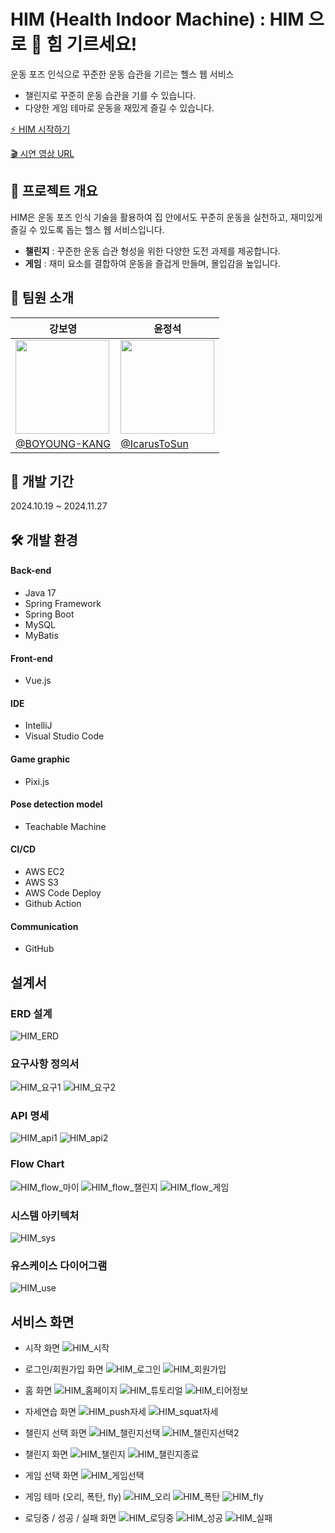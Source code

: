# HIM (Health Indoor Machine) : HIM 으로 💪 힘 기르세요!
운동 포즈 인식으로 꾸준한 운동 습관을 기르는 헬스 웹 서비스
- 챌린지로 꾸준히 운동 습관을 기를 수 있습니다.
- 다양한 게임 테마로 운동을 재밌게 즐길 수 있습니다.

[⚡ HIM 시작하기](http://him-frontend-build.s3-website.ap-northeast-2.amazonaws.com/)

[🎬  시연 영상 URL](https://1drv.ms/v/s!Aq28gsbN9UsSjpZ-rQTwueVxM0vJaA?e=xHKsDD)
## 📜 프로젝트 개요
HIM은 운동 포즈 인식 기술을 활용하여 집 안에서도 꾸준히 운동을 실천하고, 재미있게 즐길 수 있도록 돕는 헬스 웹 서비스입니다.
- **챌린지** : 꾸준한 운동 습관 형성을 위한 다양한 도전 과제를 제공합니다.
- **게임** : 재미 요소를 결합하여 운동을 즐겁게 만들며, 몰입감을 높입니다.
## 🙋 팀원 소개
| 강보영                                                                                                                            | 윤정석                                            |
|--------------------------------------------------------------------------------------------------------------------------------|------------------------------------------------|
| <img src='https://avatars.githubusercontent.com/u/102157897?s=400&u=46e631a914c83f2907e95766ba8abe3bca72e699&v=4' width='150'> | <img src='https://avatars.githubusercontent.com/u/108466918?v=4' width='150'/>                               |
| [@BOYOUNG-KANG](https://github.com/BOYOUNG-KANG)                                                                                     | [@IcarusToSun](https://github.com/IcarusToSun) |

## 📅 개발 기간
2024.10.19 ~ 2024.11.27
## 🛠️ 개발 환경
#### Back-end
- Java 17
- Spring Framework
- Spring Boot
- MySQL
- MyBatis
#### Front-end
- Vue.js
#### IDE
- IntelliJ
- Visual Studio Code
#### Game graphic
- Pixi.js
#### Pose detection model
- Teachable Machine
#### CI/CD
- AWS EC2
- AWS S3
- AWS Code Deploy
- Github Action
#### Communication
- GitHub

## 설계서
### ERD 설계
![HIM_ERD](https://img.notionusercontent.com/s3/prod-files-secure%2F04bdd53f-d388-47e1-a42c-aaa9b65be2b3%2F226d42d0-9f21-4e62-b1df-3156f13d6c53%2F%E1%84%89%E1%85%B3%E1%84%8F%E1%85%B3%E1%84%85%E1%85%B5%E1%86%AB%E1%84%89%E1%85%A3%E1%86%BA_2024-11-24_%E1%84%8B%E1%85%A9%E1%84%92%E1%85%AE_5.15.21.png/size/w=1360?exp=1732696253&sig=sprIylQdX5hB49cjNA0bDYco_EZ5LFvulQrLcT6r1qE)
### 요구사항 정의서
![HIM_요구1](https://img.notionusercontent.com/s3/prod-files-secure%2F04bdd53f-d388-47e1-a42c-aaa9b65be2b3%2F5ff0bca9-be6e-4035-a9be-34b699144f3d%2F%E1%84%89%E1%85%B3%E1%84%8F%E1%85%B3%E1%84%85%E1%85%B5%E1%86%AB%E1%84%89%E1%85%A3%E1%86%BA_2024-11-26_%E1%84%8B%E1%85%A9%E1%84%92%E1%85%AE_5.19.15.png/size/w=1360?exp=1732696342&sig=1063qG4uuVIHpkQbuNPz6urLqc3bHABrTlEm6UH2prs)
![HIM_요구2](https://img.notionusercontent.com/s3/prod-files-secure%2F04bdd53f-d388-47e1-a42c-aaa9b65be2b3%2Fd0a03841-f1ed-4970-9294-bb8b29070184%2F%E1%84%89%E1%85%B3%E1%84%8F%E1%85%B3%E1%84%85%E1%85%B5%E1%86%AB%E1%84%89%E1%85%A3%E1%86%BA_2024-11-26_%E1%84%8B%E1%85%A9%E1%84%92%E1%85%AE_5.19.26.png/size/w=1360?exp=1732696384&sig=bzELYiy205i_Uv-8V9mlC8texiWyf6raeBtLvTL3K0k)
### API 명세

![HIM_api1](https://img.notionusercontent.com/s3/prod-files-secure%2F04bdd53f-d388-47e1-a42c-aaa9b65be2b3%2F1b3ac1b9-d37a-41d2-aba0-91370b72c76f%2F%E1%84%89%E1%85%B3%E1%84%8F%E1%85%B3%E1%84%85%E1%85%B5%E1%86%AB%E1%84%89%E1%85%A3%E1%86%BA_2024-11-26_%E1%84%8B%E1%85%A9%E1%84%92%E1%85%AE_6.57.08.png/size/w=1360?exp=1732702262&sig=r9AXck7hDPmmV7eZzZtoFf0G9b7NyXuB0PbpnC6SPRc)
![HIM_api2](https://img.notionusercontent.com/s3/prod-files-secure%2F04bdd53f-d388-47e1-a42c-aaa9b65be2b3%2Fd18b2e25-cfa1-4001-a85a-e8a91f911340%2F%E1%84%89%E1%85%B3%E1%84%8F%E1%85%B3%E1%84%85%E1%85%B5%E1%86%AB%E1%84%89%E1%85%A3%E1%86%BA_2024-11-26_%E1%84%8B%E1%85%A9%E1%84%92%E1%85%AE_6.57.47.png/size/w=1360?exp=1732702270&sig=lFQPb06im4hOOZoN5e2G_d8Ymze-CXaF4MXrfhozCfo)
### Flow Chart
![HIM_flow_마이](https://img.notionusercontent.com/s3/prod-files-secure%2F04bdd53f-d388-47e1-a42c-aaa9b65be2b3%2Fcb488adf-1114-4023-99d2-3cc8a353834b%2F3.png/size/w=1170?exp=1732698539&sig=eF4ogc5xX1igwxuvJNy7ksyxObpaivtsZumj-eb2v5g)
![HIM_flow_챌린지](https://img.notionusercontent.com/s3/prod-files-secure%2F04bdd53f-d388-47e1-a42c-aaa9b65be2b3%2F064c39a2-06ba-49e5-88b0-95c43c24ae2e%2F%E1%84%89%E1%85%B3%E1%84%8F%E1%85%B3%E1%84%85%E1%85%B5%E1%86%AB%E1%84%89%E1%85%A3%E1%86%BA_2024-11-26_%E1%84%8B%E1%85%A9%E1%84%92%E1%85%AE_1.56.20.png/size/w=990?exp=1732698564&sig=qaQrwav-6-o8sGDIPvN0XcLwyjXsF144Pwi9eCW9hNc)
![HIM_flow_게임](https://img.notionusercontent.com/s3/prod-files-secure%2F04bdd53f-d388-47e1-a42c-aaa9b65be2b3%2F614df3db-739a-4285-8fe2-0fad8fd85965%2F%E1%84%89%E1%85%B3%E1%84%8F%E1%85%B3%E1%84%85%E1%85%B5%E1%86%AB%E1%84%89%E1%85%A3%E1%86%BA_2024-11-26_%E1%84%8B%E1%85%A9%E1%84%92%E1%85%AE_1.54.23.png/size/w=1150?exp=1732698562&sig=o1N_bhNWiLWRluFQYJF93CxHh9Z9HY3bf6k9KZ-oC_w)
### 시스템 아키텍처
![HIM_sys](https://img.notionusercontent.com/s3/prod-files-secure%2F04bdd53f-d388-47e1-a42c-aaa9b65be2b3%2Fd40cb0ce-bf27-4b3c-9671-6ce2f2115cbe%2Fimage.png/size/w=1360?exp=1732698514&sig=RB1As35U_X-AwTSuVoi1-sNiI43W7MtVyzTG_c8JY30)
### 유스케이스 다이어그램
![HIM_use](https://img.notionusercontent.com/s3/prod-files-secure%2F04bdd53f-d388-47e1-a42c-aaa9b65be2b3%2F4740804f-769c-4c8a-b348-df750a50b09d%2Fhim_usecase.drawio_(1).png/size/w=1280?exp=1732696529&sig=-S9tK_3_DeFP_Hdo49VuI3e53Hcbx_srYZ5LyFRdf8o)
## 서비스 화면
- 시작 화면
![HIM_시작](https://img.notionusercontent.com/s3/prod-files-secure%2F04bdd53f-d388-47e1-a42c-aaa9b65be2b3%2F06231a2a-3ed5-4a02-bed1-93155e11a17c%2F%E1%84%89%E1%85%B3%E1%84%8F%E1%85%B3%E1%84%85%E1%85%B5%E1%86%AB%E1%84%89%E1%85%A3%E1%86%BA_2024-11-26_%E1%84%8B%E1%85%A9%E1%84%92%E1%85%AE_5.40.10.png/size/w=1360?exp=1732697973&sig=ILckHIITABIJN1N1tASMxUMmY6sGWzDuDrVfw8oCPyQ)
- 로그인/회원가입 화면
![HIM_로그인](https://img.notionusercontent.com/s3/prod-files-secure%2F04bdd53f-d388-47e1-a42c-aaa9b65be2b3%2F8e25caec-27e6-4af6-8f31-89ca1251b6a4%2F%E1%84%89%E1%85%B3%E1%84%8F%E1%85%B3%E1%84%85%E1%85%B5%E1%86%AB%E1%84%89%E1%85%A3%E1%86%BA_2024-11-26_%E1%84%8B%E1%85%A9%E1%84%92%E1%85%AE_5.40.28.png/size/w=1360?exp=1732697982&sig=LsLvEFAfnuxK_wTDMcZY_PPQrCz_LxUgRacfVy4ZYIs)
![HIM_회원가입](https://img.notionusercontent.com/s3/prod-files-secure%2F04bdd53f-d388-47e1-a42c-aaa9b65be2b3%2Ffebf6eae-fea9-4396-837d-b3f66aa2b6d3%2F%E1%84%89%E1%85%B3%E1%84%8F%E1%85%B3%E1%84%85%E1%85%B5%E1%86%AB%E1%84%89%E1%85%A3%E1%86%BA_2024-11-26_%E1%84%8B%E1%85%A9%E1%84%92%E1%85%AE_5.40.57.png/size/w=1360?exp=1732697995&sig=yBuStWPqEsBzYCt2JNNCnhTkqY6_lsztbuoCcwyQucg)

- 홈 화면
![HIM_홈페이지](https://img.notionusercontent.com/s3/prod-files-secure%2F04bdd53f-d388-47e1-a42c-aaa9b65be2b3%2F2fd9da7c-7f77-4f5a-82ae-ccaf8039b9d3%2F%E1%84%89%E1%85%B3%E1%84%8F%E1%85%B3%E1%84%85%E1%85%B5%E1%86%AB%E1%84%89%E1%85%A3%E1%86%BA_2024-11-26_%E1%84%8B%E1%85%A9%E1%84%92%E1%85%AE_5.41.32.png/size/w=1360?exp=1732698136&sig=v0gWPizcAY6u5GqvVUwdLN0RSNs8Rcrla0YnF0SgiE0)
![HIM_튜토리얼](https://img.notionusercontent.com/s3/prod-files-secure%2F04bdd53f-d388-47e1-a42c-aaa9b65be2b3%2F1cd8c409-4f1d-40a2-b3b1-1585e6876279%2F%E1%84%89%E1%85%B3%E1%84%8F%E1%85%B3%E1%84%85%E1%85%B5%E1%86%AB%E1%84%89%E1%85%A3%E1%86%BA_2024-11-26_%E1%84%8B%E1%85%A9%E1%84%92%E1%85%AE_5.41.51.png/size/w=1360?exp=1732698144&sig=hPHGoxmjAMNCK1VF_4Iumnh2a5lEowDoQD2WpYKQV-w)
![HIM_티어정보](https://img.notionusercontent.com/s3/prod-files-secure%2F04bdd53f-d388-47e1-a42c-aaa9b65be2b3%2Fb3adf934-b566-4e0e-97e3-2551ae251fbf%2F%E1%84%89%E1%85%B3%E1%84%8F%E1%85%B3%E1%84%85%E1%85%B5%E1%86%AB%E1%84%89%E1%85%A3%E1%86%BA_2024-11-26_%E1%84%8B%E1%85%A9%E1%84%92%E1%85%AE_5.42.04.png/size/w=1360?exp=1732698153&sig=SaiwPhX_mmeBQLRnpg_7Ev0YtSOK9CX0IbXYYy3LZk4)
- 자세연습 화면
![HIM_push자세](https://img.notionusercontent.com/s3/prod-files-secure%2F04bdd53f-d388-47e1-a42c-aaa9b65be2b3%2F6c13bb64-0791-457b-b65f-7c21911f7ad0%2F%E1%84%89%E1%85%B3%E1%84%8F%E1%85%B3%E1%84%85%E1%85%B5%E1%86%AB%E1%84%89%E1%85%A3%E1%86%BA_2024-11-26_%E1%84%8B%E1%85%A9%E1%84%92%E1%85%AE_5.42.47.png/size/w=1360?exp=1732698227&sig=i7AElSAw9SeqlEKtif3qIeoVi2Cg-MpU-dqsbaz5Nkw)
![HIM_squat자세](https://img.notionusercontent.com/s3/prod-files-secure%2F04bdd53f-d388-47e1-a42c-aaa9b65be2b3%2F68ae9573-d052-43ec-9eb8-aed7629733f5%2F%E1%84%89%E1%85%B3%E1%84%8F%E1%85%B3%E1%84%85%E1%85%B5%E1%86%AB%E1%84%89%E1%85%A3%E1%86%BA_2024-11-26_%E1%84%8B%E1%85%A9%E1%84%92%E1%85%AE_5.43.24.png/size/w=1360?exp=1732698230&sig=5yEW7LQyVnhLopSjt6CScpYqYFdBbqNw89tdlbrE8Ic)
- 챌린지 선택 화면
![HIM_챌린지선택](https://img.notionusercontent.com/s3/prod-files-secure%2F04bdd53f-d388-47e1-a42c-aaa9b65be2b3%2Fe0d664d9-e28d-4962-a2e7-028b09f1a1d4%2F%E1%84%89%E1%85%B3%E1%84%8F%E1%85%B3%E1%84%85%E1%85%B5%E1%86%AB%E1%84%89%E1%85%A3%E1%86%BA_2024-11-26_%E1%84%8B%E1%85%A9%E1%84%92%E1%85%AE_5.44.00.png/size/w=1360?exp=1732698248&sig=nQBcsK-SYbmcVgue6O3nB_daSDDQ7lZ1IbU2QwPPsL8)
![HIM_챌린지선택2](https://img.notionusercontent.com/s3/prod-files-secure%2F04bdd53f-d388-47e1-a42c-aaa9b65be2b3%2F4c0762d5-41bd-4aec-a5f3-df1924efdb60%2F%E1%84%89%E1%85%B3%E1%84%8F%E1%85%B3%E1%84%85%E1%85%B5%E1%86%AB%E1%84%89%E1%85%A3%E1%86%BA_2024-11-26_%E1%84%8B%E1%85%A9%E1%84%92%E1%85%AE_5.44.32.png/size/w=1360?exp=1732698250&sig=rc5Fmyb9PXpqRfSWgAopP_6hfnQMorKNolxh1ZkbHu0)
- 챌린지 화면
![HIM_챌린지](https://img.notionusercontent.com/s3/prod-files-secure%2F04bdd53f-d388-47e1-a42c-aaa9b65be2b3%2F89438291-0a11-4464-8571-3e8287fd275a%2F%E1%84%89%E1%85%B3%E1%84%8F%E1%85%B3%E1%84%85%E1%85%B5%E1%86%AB%E1%84%89%E1%85%A3%E1%86%BA_2024-11-26_%E1%84%8B%E1%85%A9%E1%84%92%E1%85%AE_5.45.10.png/size/w=1360?exp=1732698253&sig=rWyKEy5M6KebTkcM7JTG905YJf0cYp6_MyADiwHPvzk)
![HIM_챌린지종료](https://img.notionusercontent.com/s3/prod-files-secure%2F04bdd53f-d388-47e1-a42c-aaa9b65be2b3%2Fc1618072-dbd4-4188-ab82-1bd610cfec3d%2F%E1%84%89%E1%85%B3%E1%84%8F%E1%85%B3%E1%84%85%E1%85%B5%E1%86%AB%E1%84%89%E1%85%A3%E1%86%BA_2024-11-26_%E1%84%8B%E1%85%A9%E1%84%92%E1%85%AE_5.45.33.png/size/w=1360?exp=1732698262&sig=JaC_oAQrSGq4k2x2i7sJnih0b8N12uhbe2PxcWw-Z6w)
- 게임 선택 화면
![HIM_게임선택](https://img.notionusercontent.com/s3/prod-files-secure%2F04bdd53f-d388-47e1-a42c-aaa9b65be2b3%2F927780e6-a919-4ca9-8f8f-01a98e7531ea%2F%E1%84%89%E1%85%B3%E1%84%8F%E1%85%B3%E1%84%85%E1%85%B5%E1%86%AB%E1%84%89%E1%85%A3%E1%86%BA_2024-11-26_%E1%84%8B%E1%85%A9%E1%84%92%E1%85%AE_5.47.33.png/size/w=1360?exp=1732698325&sig=6975Jt-p8DVIUIu0s8fRDJWn5As-swRhQEYlFL87JMk)
- 게임 테마 (오리, 폭탄, fly)
![HIM_오리](https://img.notionusercontent.com/s3/prod-files-secure%2F04bdd53f-d388-47e1-a42c-aaa9b65be2b3%2F27b26df1-a19c-47be-801e-0d1836d62bf9%2F%E1%84%89%E1%85%B3%E1%84%8F%E1%85%B3%E1%84%85%E1%85%B5%E1%86%AB%E1%84%89%E1%85%A3%E1%86%BA_2024-11-26_%E1%84%8B%E1%85%A9%E1%84%92%E1%85%AE_5.56.11.png/size/w=1360?exp=1732698405&sig=tqHZulKGJKEAUzNTQLwv26jwBhct5m349iBh5L3WFEc)
![HIM_폭탄](https://img.notionusercontent.com/s3/prod-files-secure%2F04bdd53f-d388-47e1-a42c-aaa9b65be2b3%2F6f8ee1ba-2ae2-40bb-bd90-a1cb3acc76ab%2F%E1%84%89%E1%85%B3%E1%84%8F%E1%85%B3%E1%84%85%E1%85%B5%E1%86%AB%E1%84%89%E1%85%A3%E1%86%BA_2024-11-26_%E1%84%8B%E1%85%A9%E1%84%92%E1%85%AE_5.48.21.png/size/w=1360?exp=1732698411&sig=nV6YcQTFyoWw1R8yqgZLFJMWN8vDjZwbnoDIykf-oPkhttps://img.notionusercontent.com/s3/prod-files-secure%2F04bdd53f-d388-47e1-a42c-aaa9b65be2b3%2F6f8ee1ba-2ae2-40bb-bd90-a1cb3acc76ab%2F%E1%84%89%E1%85%B3%E1%84%8F%E1%85%B3%E1%84%85%E1%85%B5%E1%86%AB%E1%84%89%E1%85%A3%E1%86%BA_2024-11-26_%E1%84%8B%E1%85%A9%E1%84%92%E1%85%AE_5.48.21.png/size/w=1360?exp=1732698411&sig=nV6YcQTFyoWw1R8yqgZLFJMWN8vDjZwbnoDIykf-oPk)
![HIM_fly](https://img.notionusercontent.com/s3/prod-files-secure%2F04bdd53f-d388-47e1-a42c-aaa9b65be2b3%2F06b460af-e240-4c83-b90e-ed18e3f4f826%2F%E1%84%89%E1%85%B3%E1%84%8F%E1%85%B3%E1%84%85%E1%85%B5%E1%86%AB%E1%84%89%E1%85%A3%E1%86%BA_2024-11-26_%E1%84%8B%E1%85%A9%E1%84%92%E1%85%AE_5.49.00.png/size/w=1360?exp=1732698413&sig=-_uRTI9t58o7Kwib7MhmYwgOtvxBbJG8jc5EzYX3ALY)
- 로딩중 / 성공 / 실패 화면 
![HIM_로딩중](https://img.notionusercontent.com/s3/prod-files-secure%2F04bdd53f-d388-47e1-a42c-aaa9b65be2b3%2F44836c98-2a07-4d99-b91e-4c9ce19ff3ad%2F%E1%84%89%E1%85%B3%E1%84%8F%E1%85%B3%E1%84%85%E1%85%B5%E1%86%AB%E1%84%89%E1%85%A3%E1%86%BA_2024-11-26_%E1%84%8B%E1%85%A9%E1%84%92%E1%85%AE_5.44.53.png/size/w=1360?exp=1732698415&sig=yc_MmbV2fpLcyw6eaYvlSbSKpO8AUcA4KLvTV2u5Ul0)
![HIM_성공](https://img.notionusercontent.com/s3/prod-files-secure%2F04bdd53f-d388-47e1-a42c-aaa9b65be2b3%2Fd154b352-5d9a-4452-8690-d7e442e6717f%2F%E1%84%89%E1%85%B3%E1%84%8F%E1%85%B3%E1%84%85%E1%85%B5%E1%86%AB%E1%84%89%E1%85%A3%E1%86%BA_2024-11-26_%E1%84%8B%E1%85%A9%E1%84%92%E1%85%AE_5.50.53.png/size/w=1360?exp=1732698417&sig=9fulVYKSBgfTPjz3TFo2vft9owSHcu3W219f2dooi8k)
![HIM_실패](https://img.notionusercontent.com/s3/prod-files-secure%2F04bdd53f-d388-47e1-a42c-aaa9b65be2b3%2Fa53c9431-a3d9-4340-9466-553b80d383a6%2F%E1%84%89%E1%85%B3%E1%84%8F%E1%85%B3%E1%84%85%E1%85%B5%E1%86%AB%E1%84%89%E1%85%A3%E1%86%BA_2024-11-26_%E1%84%8B%E1%85%A9%E1%84%92%E1%85%AE_5.48.40.png/size/w=1360?exp=1732698419&sig=hjj44Vy_Ee8trZYlvWRr3IWHRwz9bGovZQo3KxEXGbQ)



